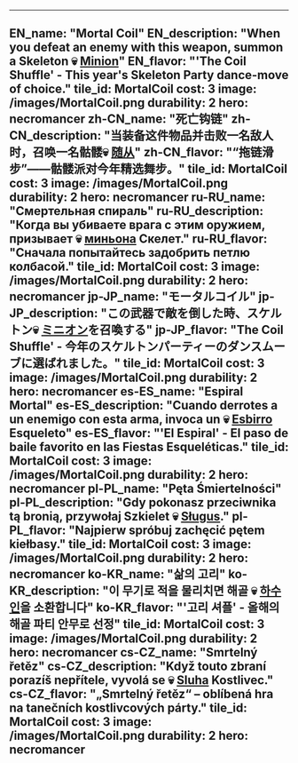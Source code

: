 ---

EN_name: "Mortal Coil"
EN_description: "When you defeat an enemy with this weapon, summon a Skeleton 💀 <u>Minion</u>"
EN_flavor: "'The Coil Shuffle' - This year's Skeleton Party dance-move of choice."
tile_id: MortalCoil
cost: 3
image: /images/MortalCoil.png
durability: 2
hero: necromancer
zh-CN_name: "死亡钩链"
zh-CN_description: "当装备这件物品并击败一名敌人时，召唤一名骷髅💀 <u>随从</u>"
zh-CN_flavor: "“拖链滑步”——骷髅派对今年精选舞步。"
tile_id: MortalCoil
cost: 3
image: /images/MortalCoil.png
durability: 2
hero: necromancer
ru-RU_name: "Смертельная спираль"
ru-RU_description: "Когда вы убиваете врага с этим оружием, призывает 💀 <u>миньона</u> Скелет."
ru-RU_flavor: "Сначала попытайтесь задобрить петлю колбасой."
tile_id: MortalCoil
cost: 3
image: /images/MortalCoil.png
durability: 2
hero: necromancer
jp-JP_name: "モータルコイル"
jp-JP_description: "この武器で敵を倒した時、スケルトン💀 <u>ミニオン</u>を召喚する"
jp-JP_flavor: "The Coil Shuffle' - 今年のスケルトンパーティーのダンスムーブに選ばれました。"
tile_id: MortalCoil
cost: 3
image: /images/MortalCoil.png
durability: 2
hero: necromancer
es-ES_name: "Espiral Mortal"
es-ES_description: "Cuando derrotes a un enemigo con esta arma, invoca un 💀 <u>Esbirro</u> Esqueleto"
es-ES_flavor: "'El Espiral' - El paso de baile favorito en las Fiestas Esqueléticas."
tile_id: MortalCoil
cost: 3
image: /images/MortalCoil.png
durability: 2
hero: necromancer
pl-PL_name: "Pęta Śmiertelności"
pl-PL_description: "Gdy pokonasz przeciwnika tą bronią, przywołaj Szkielet 💀 <u>Sługus</u>."
pl-PL_flavor: "Najpierw spróbuj zachęcić pętem kiełbasy."
tile_id: MortalCoil
cost: 3
image: /images/MortalCoil.png
durability: 2
hero: necromancer
ko-KR_name: "삶의 고리"
ko-KR_description: "이 무기로 적을 물리치면 해골 💀 <u>하수인</u>을 소환합니다"
ko-KR_flavor: "'고리 셔플' - 올해의 해골 파티 안무로 선정"
tile_id: MortalCoil
cost: 3
image: /images/MortalCoil.png
durability: 2
hero: necromancer
cs-CZ_name: "Smrtelný řetěz"
cs-CZ_description: "Když touto zbraní porazíš nepřítele, vyvolá se 💀 <u>Sluha</u> Kostlivec."
cs-CZ_flavor: "„Smrtelný řetěz“ – oblíbená hra na tanečních kostlivcových párty."
tile_id: MortalCoil
cost: 3
image: /images/MortalCoil.png
durability: 2
hero: necromancer
---
